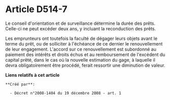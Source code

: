 # Article D514-7

Le conseil d'orientation et de surveillance détermine la durée des prêts. Celle-ci ne peut excéder deux ans, y incluant la
reconduction des prêts.

Les emprunteurs ont toutefois la faculté de dégager leurs objets avant le terme du prêt, ou de solliciter à l'échéance de ce
dernier le renouvellement de leur engagement. L'accord sur ce renouvellement est subordonné au paiement des intérêts et
droits échus et au remboursement de l'excédent du capital prêté, dans le cas où la nouvelle estimation du gage, à laquelle il
devra obligatoirement être procédé, ferait ressortir une diminution de valeur.

**Liens relatifs à cet article**

	**Créé par**:

	  - Décret n°2008-1404 du 19 décembre 2008 - art. 1
